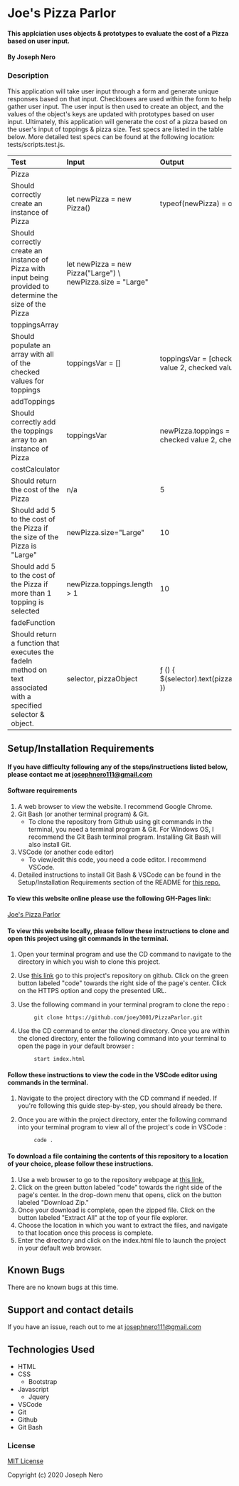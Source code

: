 # Joe's Pizza Parlor

#### This applciation uses objects & prototypes to evaluate the cost of a Pizza based on user input. 

#### By Joseph Nero 

### Description

This application will take user input through a form and generate unique responses based on that input. Checkboxes are used within the form to help gather user input. The user input is then used to create an object, and the values of the object's keys are updated with prototypes based on user input. Ultimately, this application will generate the cost of a pizza based on the user's input of toppings & pizza size. Test specs are listed in the table below. More detailed test specs can be found at the following location: tests/scripts.test.js. 


| Test | Input | Output |
| :--------------------------- | :------------------------| :---------------- | 
| Pizza|||
| Should correctly create an instance of Pizza | let newPizza = new Pizza() | typeof(newPizza) = object | 
| Should correctly create an instance of Pizza with input being provided to determine the size of the Pizza | let newPizza = new Pizza("Large") \ newPizza.size = "Large" | 
| toppingsArray|||
| Should populate an array with all of the checked values for toppings | toppingsVar = [] | toppingsVar = [checked value 1, checked value 2, checked value 3...]| 
| addToppings |||
| Should correctly add the toppings array to an instance of Pizza | toppingsVar | newPizza.toppings = [checked value 1, checked value 2, checked value 3.....]| 
| costCalculator |||
| Should return the cost of the Pizza | n/a | 5 | 
| Should add 5 to the cost of the Pizza if the size of the Pizza is "Large" | newPizza.size="Large" | 10 | 
| Should add 5 to the cost of the Pizza if more than 1 topping is selected | newPizza.toppings.length > 1 | 10 | 
| fadeFunction |||
| Should return a function that executes the fadeIn method on text associated with a specified selector & object. | selector, pizzaObject | ƒ () { $(selector).text(pizzaObject.cost).fadeIn(); }) |

## Setup/Installation Requirements
#### If you have difficulty following any of the steps/instructions listed below, please contact me at josephnero111@gmail.com 

#### Software requirements 

1. A web browser to view the website. I recommend Google Chrome.
2. Git Bash (or another terminal program) & Git.  
    - To clone the repository from Github using git commands in the terminal, you need a terminal program & Git. For Windows OS, I recommend the Git Bash terminal program. Installing Git Bash will also install Git. 
3. VSCode (or another code editor)
    - To view/edit this code, you need a code editor. I recommend VSCode. 
4. Detailed instructions to install Git Bash & VSCode can be found in the Setup/Installation Requirements section of the README for [this repo.](https://github.com/joey3001/first-friday-project)

#### To view this website online please use the following GH-Pages link: 

[Joe's Pizza Parlor](https://joey3001.github.io/PizzaParlor/)

#### To view this website locally, please follow these instructions to clone and open this project using git commands in the terminal. 

1. Open your terminal program and use the CD command to navigate to the directory in which you wish to clone this project. 
2. Use [this link](https://github.com/joey3001/PizzaParlor) go to this project's repository on github. Click on the green button labeled "code" towards the right side of the page's center. Click on the HTTPS option and copy the presented URL. 
3. Use the following command in your terminal program to clone the repo :

            git clone https://github.com/joey3001/PizzaParlor.git

7. Use the CD command to enter the cloned directory. Once you are within the cloned directory, enter the following command into your terminal to open the page in your default browser : 

            start index.html 

#### Follow these instructions to view the code in the VSCode editor using commands in the terminal. 

1. Navigate to the project directory with the CD command if needed. If you're following this guide step-by-step, you should already be there. 
2. Once you are within the project directory, enter the following command into your terminal program to view all of the project's code in VSCode : 

            code . 

#### To download a file containing the contents of this repository to a location of your choice, please follow these instructions. 

1. Use a web browser to go to the repository webpage at [this link.](https://github.com/joey3001/PizzaParlor)
2. Click on the green button labeled "code" towards the right side of the page's center. In the drop-down menu that opens, click on the button labeled "Download Zip."
3. Once your download is complete, open the zipped file. Click on the button labeled "Extract All" at the top of your file explorer. 
4. Choose the location in which you want to extract the files, and navigate to that location once this process is complete. 
5. Enter the directory and click on the index.html file to launch the project in your default web browser. 

## Known Bugs

There are no known bugs at this time. 

## Support and contact details

If you have an issue, reach out to me at josephnero111@gmail.com

## Technologies Used

  * HTML 
  * CSS
    - Bootstrap
  * Javascript
    - Jquery 
  * VSCode 
  * Git
  * Github 
  * Git Bash

### License

[MIT License](https://choosealicense.com/licenses/mit/)

Copyright (c) 2020 Joseph Nero 